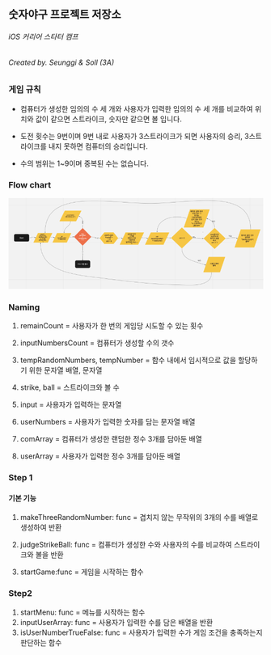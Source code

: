 ## 숫자야구 프로젝트 저장소

###### iOS 커리어 스타터 캠프
###### Created by. Seunggi & Soll (3A)



### 게임 규칙

- 컴퓨터가 생성한 임의의 수 세 개와 사용자가 입력한 임의의 수 세 개를 비교하여 위치와 값이 같으면 스트라이크, 숫자만 같으면 볼 입니다.

- 도전 횟수는 9번이며 9번 내로 사용자가 3스트라이크가 되면 사용자의 승리, 3스트라이크를 내지 못하면 컴퓨터의 승리입니다.

- 수의 범위는 1~9이며 중복된 수는 없습니다.

  


### Flow chart

![flowchart_v1](./image/flowchart_v1.png)



### Naming

1. remainCount = 사용자가 한 번의 게임당 시도할 수 있는 횟수

2. inputNumbersCount = 컴퓨터가 생성할 수의 갯수

3. tempRandomNumbers, tempNumber = 함수 내에서 임시적으로 값을 할당하기 위한 문자열 배열, 문자열

4. strike, ball = 스트라이크와 볼 수

5. input = 사용자가 입력하는 문자열

6. userNumbers = 사용자가 입력한 숫자를 담는 문자열 배열

7. comArray = 컴퓨터가 생성한 랜덤한 정수 3개를 담아둔 배열

8. userArray = 사용자가 입력한 정수 3개를 담아둔 배열

   

### Step 1

#### 기본 기능
1. makeThreeRandomNumber: func = 겹치지 않는 무작위의 3개의 수를 배열로 생성하여 반환

2. judgeStrikeBall: func = 컴퓨터가 생성한 수와 사용자의 수를 비교하여 스트라이크와 볼을 반환

3. startGame:func = 게임을 시작하는 함수

   


### Step2

1. startMenu: func = 메뉴를 시작하는 함수
2. inputUserArray: func = 사용자가 입력한 수를 담은 배열을 반환
3. isUserNumberTrueFalse: func = 사용자가 입력한 수가 게임 조건을 충족하는지 판단하는 함수
